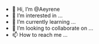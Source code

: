 - 👋 Hi, I’m @Aeyrene
- 👀 I’m interested in ...
- 🌱 I’m currently learning ...
- 💞️ I’m looking to collaborate on ...
- 📫 How to reach me ...

<!---
Aeyrene/Aeyrene is a ✨ special ✨ repository because its `README.md` (this file) appears on your GitHub profile.
You can click the Preview link to take a look at your changes.
--->
